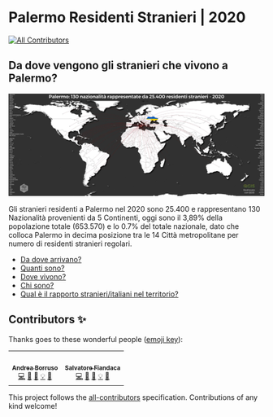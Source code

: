 # Palermo Residenti Stranieri | 2020
<!-- ALL-CONTRIBUTORS-BADGE:START - Do not remove or modify this section -->
[![All Contributors](https://img.shields.io/badge/all_contributors-2-orange.svg?style=flat-square)](#contributors-)
<!-- ALL-CONTRIBUTORS-BADGE:END -->
## Da dove vengono gli stranieri che vivono a Palermo?

[![](img/Palermo_World_Ukraine_clip.jpg)](img/Palermo_World_Ukraine.jpg "Distribuzione geografica per tipologie di Aree - Scarica il file ad alta risoluzione | Realizzato con QGIS")

Gli stranieri residenti a Palermo nel 2020 sono 25.400 e rappresentano 130 Nazionalità provenienti da 5 Continenti, oggi sono il 3,89% della popolazione totale (653.570) e lo 0.7% del totale nazionale, dato che colloca Palermo in decima posizione tra le 14 Città metropolitane per numero di residenti stranieri regolari.

- [Da dove arrivano?](https://opendatasicilia.github.io/palermomeltingpot/dove/provenienza/ "Da dove arrivano?")
- [Quanti sono?](https://opendatasicilia.github.io/palermomeltingpot/dove/quanti/ "Quanti sono?")
- [Dove vivono?](https://opendatasicilia.github.io/palermomeltingpot/dove/chi/ "Dove vivono?")
- [Chi sono?](https://opendatasicilia.github.io/palermomeltingpot/dove/dove_vivono/ "Chi sono?")
- [Qual è il rapporto stranieri/italiani nel territorio?](https://opendatasicilia.github.io/palermomeltingpot/rapporto/rapporto/ "Qual è il rapporto stranieri/italiani nel territorio?")


## Contributors ✨

Thanks goes to these wonderful people ([emoji key](https://allcontributors.org/docs/en/emoji-key)):

<!-- ALL-CONTRIBUTORS-LIST:START - Do not remove or modify this section -->
<!-- prettier-ignore-start -->
<!-- markdownlint-disable -->
<table>
  <tr>
    <td align="center"><a href="https://medium.com/@aborruso"><img src="https://avatars.githubusercontent.com/u/30607?v=4?s=100" width="100px;" alt=""/><br /><sub><b>Andrea Borruso</b></sub></a><br /><a href="https://github.com/opendatasicilia/palermomeltingpot/commits?author=aborruso" title="Code">💻</a> <a href="https://github.com/opendatasicilia/palermomeltingpot/commits?author=aborruso" title="Documentation">📖</a> <a href="#data-aborruso" title="Data">🔣</a> <a href="#example-aborruso" title="Examples">💡</a> <a href="#ideas-aborruso" title="Ideas, Planning, & Feedback">🤔</a></td>
    <td align="center"><a href="http://pigrecoinfinito.com"><img src="https://avatars.githubusercontent.com/u/7631137?v=4?s=100" width="100px;" alt=""/><br /><sub><b>Salvatore Fiandaca</b></sub></a><br /><a href="https://github.com/opendatasicilia/palermomeltingpot/commits?author=pigreco" title="Code">💻</a> <a href="https://github.com/opendatasicilia/palermomeltingpot/commits?author=pigreco" title="Documentation">📖</a> <a href="#data-pigreco" title="Data">🔣</a> <a href="#example-pigreco" title="Examples">💡</a> <a href="#ideas-pigreco" title="Ideas, Planning, & Feedback">🤔</a></td>
  </tr>
</table>

<!-- markdownlint-restore -->
<!-- prettier-ignore-end -->

<!-- ALL-CONTRIBUTORS-LIST:END -->

This project follows the [all-contributors](https://github.com/all-contributors/all-contributors) specification. Contributions of any kind welcome!
